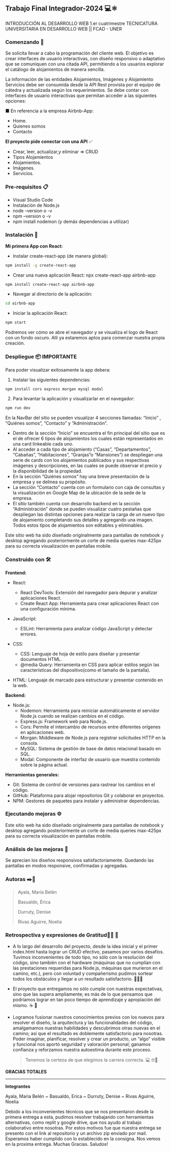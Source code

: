  ## Trabajo Final Integrador-2024 💻⚛️
INTRODUCCIÓN AL DESARROLLO WEB 1.er cuatrimestre 
TECNICATURA UNIVERSITARIA EN DESARROLLO WEB || FCAD - UNER 

### Comenzando 🚀
Se solicita llevar a cabo la programación del cliente web. El objetivo es crear interfaces de usuario interactivas, con diseño responsivo o adaptativo que se comuniquen con una citada API, permitiendo a los usuarios explorar el catálogo de alojamientos de manera sencilla. 

La información de las entidades Alojamientos, Imágenes y Alojamiento Servicios debe ser consumida desde la API Rest provista por el equipo de cátedra y actualizada según los requerimientos.
 Se debe contar con interfaces de usuario interactivas que permitan acceder a las siguientes opciones: 
 
■ En referencia a la empresa Airbnb-App: 
- Home. 
-  Quienes somos 
-  Contacto 

**El proyecto pide conectar con una API** ✅

-  Crear, leer, actualizar,y eliminar => CRUD
-  Tipos Alojamientos
-  Alojamientos.
-  Imágenes.
-  Servicios.

### Pre-requisitos 📋
- Visual Studio Code
- Instalación de Node.js
- node –version o -v
- npm –version o -v
- npm install nodemon (y demás dependencias a utilizar)

### Instalación 🔧
**Mi primera App con React:**
- Instalar create-react-app (de manera global):
```bash
npm install -g create-react-app
```
- Crear una nueva aplicación React:	
 	npx create-react-app airbnb-app
 ```bash
npm install create-react-app airbnb-app
``` 
  
- Navegar al directorio de la aplicación:
```bash
cd airbnb-app
```
- Iniciar la aplicación React:
```bash
npm start
```

Podremos ver cómo se abre el navegador y se visualiza el logo de React con un fondo oscuro. 
Allí ya estaremos aptos para comenzar nuestra propia creación.

### Despliegue 📦  IMPORTANTE

Para poder visualizar exitosamente la app debera:
1. Instalar las siguientes dependencias:
```bash
npm install cors express morgan mysql modal
```
2. Para levantar la aplicación y visualizarlar en el navegador: 
```bash
npm run dev
```

En la NavBar del sitio se pueden visualizar 4 secciones llamadas: “Inicio” , “Quiénes somos”, “Contacto” y “Administración”.

- Dentro de la sección “Inicio” se encuentra el fin principal del sitio que es el de ofrecer 6 tipos de alojamientos los cuales están representados en una card linkeable cada uno.
- Al acceder a cada tipo de alojamiento (“Casas”, “Departamentos”, “Cabañas”, “Habitaciones”, “Granjas”o “Mansiones”) se despliegan una serie de cards con los alojamientos publicados y sus respectivas imágenes y descripciones, en las cuales se puede observar el precio y la disponibilidad de la propiedad.
- En la sección “Quiénes somos” hay una breve presentación de la empresa y se delinea su propósito.
- La sección “Contacto” cuenta con un formulario con caja de consultas y la visualización en Google Map de la ubicación de la sede de la empresa.
- El sitio también cuenta con desarrollo backend en la sección “Administración” donde se pueden visualizar cuatro pestañas que despliegan las distintas opciones para realizar la carga de un nuevo tipo de alojamiento completando sus detalles y agregando una imagen. Todos estos tipos de alojamientos son editables y eliminables.

Este sitio web ha sido diseñado originalmente para pantallas de notebook y desktop agregando posteriormente un corte de media queries max-425px para su correcta visualización en pantallas mobile.

### Construido con 🛠️
**Frontend:**
- React:
  - React DevTools: Extensión del navegador para depurar y analizar aplicaciones React.
  - Create React App: Herramienta para crear aplicaciones React con una configuración mínima.

- JavaScript:
   - ESLint: Herramienta para analizar código JavaScript y detectar errores.

- CSS:
  - CSS: Lenguaje de hoja de estilo para diseñar y presentar documentos HTML.
  - @media Query: Herramienta en CSS para aplicar estilos según las características del dispositivo(como el tamaño de la pantalla).

- HTML: Lenguaje de marcado para estructurar y presentar contenido en la web.

**Backend:**
- Node.js:
  - Nodemon: Herramienta para reiniciar automáticamente el servidor Node.js cuando se realizan cambios en el código.
  - Express.js: Framework web para Node.js.
  - Cors: Permite el intercambio de recursos entre diferentes orígenes en aplicaciones web.
  - Morgan: Middleware de Node.js para registrar solicitudes HTTP en la consola.
  - MySQL: Sistema de gestión de base de datos relacional basado en SQL.
  - Modal: Componente de interfaz de usuario que muestra contenido sobre la página actual.

**Herramientas generales:**
  - Git: Sistema de control de versiones para rastrear los cambios en el código.
  - GitHub: Plataforma para alojar repositorios Git y colaborar en proyectos.
  - NPM: Gestores de paquetes para instalar y administrar dependencias.


### Ejecutando mejoras ⚙️
  Este sitio web ha sido diseñado originalmente para pantallas de notebook y desktop agregando posteriormente un corte de media queries max-425px para su correcta visualización en pantallas mobile.

### Análisis de las mejoras 📱
  Se aprecian los diseños responsivos satisfactoriamente. Quedando las pantallas en modos responsive,  confirmadas y agregadas.

### Autoras ✒️📖
> Ayala, María Belén
>  
> Basualdo, Érica
> 
> Durruty, Denise
> 
> Rivas Aguirre, Noelia


### Retrospectiva y expresiones de Gratitud🎁📄 📌
   - A lo largo del desarrollo del proyecto, desde la idea inicial y el primer index.html hasta lograr un CRUD efectivo, pasamos por varios desafíos. Tuvimos inconvenientes de todo tipo, no sólo con la resolución del código, sino también con el hardware (máquinas que no cumplían con las prestaciones requeridas para Node.js, máquinas que murieron en el camino, etc.), pero con voluntad y compañerismo pudimos sortear todos los obstáculos y llegar a un resultado satisfactorio. 🙌🏼✨
  - El proyecto que entregamos no sólo cumple con nuestras expectativas, sino que las supera ampliamente; es más de lo que pensamos que podríamos lograr en tan poco tiempo de aprendizaje y apropiación del mismo. ☕ 🧉
  - Logramos fusionar nuestros conocimientos previos con los nuevos para resolver el diseño, la arquitectura y las funcionalidades del código, amalgamamos nuestras habilidades y descubrimos otras nuevas en el camino; así que el resultado es doblemente satisfactorio para nosotras. Poder imaginar, planificar, resolver y crear un producto, un “algo” visible y funcional nos aportó seguridad y valoración personal; ganamos confianza y reforzamos nuestra autoestima durante este proceso.

    
    > Tenemos la certeza de que elegimos la carrera correcta. 💻 🤓🥰 
  
  **GRACIAS TOTALES**

-----------------------------------------------------------------------------------------------

**Integrantes**

Ayala, Maria Belén  ~  Basualdo, Erica  ~  Durruty, Denise  ~  Rivas Aguirre, Noelia

Debido a los inconvenientes técnicos que se nos presentaron desde la primera entrega a esta, pudimos resolver trabajando con herramientas alternativas, como replit y google drive, que nos ayudo al trabajo colaborativo entre nosotras. 
Por estos motivos fue que nuestra entrega se presento con el link al repositorio y un archivo zip enviado por mail. Esperamos haber cumplido con lo establecido en la consigna. Nos vemos en la proxima entrega.
Muchas Gracias. Saludos!
